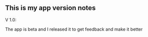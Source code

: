 ## This is my app version notes

V 1.0:

The app is beta and I released it to get feedback and make it better
